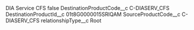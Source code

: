 <?xml version="1.0" encoding="UTF-8"?>
<CustomMetadata xmlns="http://soap.sforce.com/2006/04/metadata" xmlns:xsi="http://www.w3.org/2001/XMLSchema-instance" xmlns:xsd="http://www.w3.org/2001/XMLSchema">
    <label>DIA Service CFS</label>
    <protected>false</protected>
    <values>
        <field>DestinationProductCode__c</field>
        <value xsi:type="xsd:string">C-DIASERV_CFS</value>
    </values>
    <values>
        <field>DestinationProductId__c</field>
        <value xsi:type="xsd:string">01t8G0000015SRlQAM</value>
    </values>
    <values>
        <field>SourceProductCode__c</field>
        <value xsi:type="xsd:string">C-DIASERV_CFS</value>
    </values>
    <values>
        <field>relationshipType__c</field>
        <value xsi:type="xsd:string">Root</value>
    </values>
</CustomMetadata>
